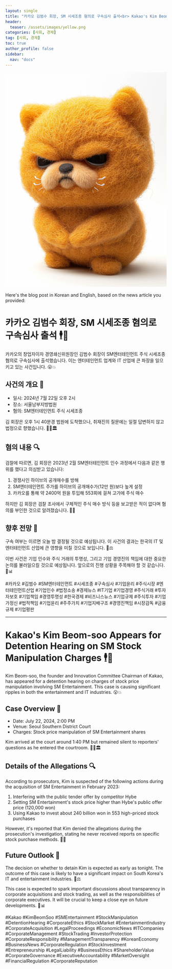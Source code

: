 ```yaml
---
layout: single
title: "카카오 김범수 회장, SM 시세조종 혐의로 구속심사 출석<br> Kakao's Kim Beom-soo Appears for Detention Hearing on SM Stock Manipulation Charges 🕴️💼"
header:
  teaser: /assets/images/yellow.png
categories: [사회, 경제]
tag: [사회, 경제]
toc: true
author_profile: false
sidebar:
  nav: "docs"
---
```

!["주목"](/assets/images/yellow.png)

Here's the blog post in Korean and English, based on the news article you provided:

# 카카오 김범수 회장, SM 시세조종 혐의로 구속심사 출석 🕴️💼

카카오의 창업자이자 경영쇄신위원장인 김범수 회장이 SM엔터테인먼트 주식 시세조종 혐의로 구속심사에 출석했습니다. 이는 엔터테인먼트 업계와 IT 산업에 큰 파장을 일으키고 있는 사건입니다. 😮💥

## 사건의 개요 📜

- 일시: 2024년 7월 22일 오후 2시
- 장소: 서울남부지방법원
- 혐의: SM엔터테인먼트 주식 시세조종

김 회장은 오후 1시 40분경 법원에 도착했으나, 취재진의 질문에는 일절 답변하지 않고 법정으로 향했습니다. 🚶‍♂️🏛️

## 혐의 내용 🔍

검찰에 따르면, 김 회장은 2023년 2월 SM엔터테인먼트 인수 과정에서 다음과 같은 행위를 했다고 의심받고 있습니다:

1. 경쟁사인 하이브의 공개매수를 방해
2. SM엔터테인먼트 주가를 하이브의 공개매수가(12만 원)보다 높게 설정
3. 카카오를 통해 약 2400억 원을 투입해 553회에 걸쳐 고가에 주식 매수

하지만 김 회장은 검찰 조사에서 구체적인 주식 매수 방식 등을 보고받은 적이 없다며 혐의를 부인한 것으로 알려졌습니다. 🤔💬

## 향후 전망 🔮

구속 여부는 이르면 오늘 밤 결정될 것으로 예상됩니다. 이 사건의 결과는 한국의 IT 및 엔터테인먼트 산업에 큰 영향을 미칠 것으로 보입니다. 🌙⚖️

이번 사건은 기업 인수와 주식 거래의 투명성, 그리고 기업 경영진의 책임에 대한 중요한 논의를 불러일으킬 것으로 예상됩니다. 앞으로의 진행 상황을 주목해야 할 것 같습니다. 👀📊

#카카오 #김범수 #SM엔터테인먼트 #시세조종 #구속심사 #기업윤리 #주식시장 #엔터테인먼트산업 #기업인수 #법정소송 #경제뉴스 #IT기업 #기업경영 #주식거래 #투자자보호 #기업책임 #경영투명성 #한국경제 #비즈니스뉴스 #기업규제 #주식투자 #기업가정신 #법적책임 #기업윤리 #주주가치 #기업지배구조 #경영진책임 #시장감독 #금융규제 #기업평판

---

# Kakao's Kim Beom-soo Appears for Detention Hearing on SM Stock Manipulation Charges 🕴️💼

Kim Beom-soo, the founder and Innovation Committee Chairman of Kakao, has appeared for a detention hearing on charges of stock price manipulation involving SM Entertainment. This case is causing significant ripples in both the entertainment and IT industries. 😮💥

## Case Overview 📜

- Date: July 22, 2024, 2:00 PM
- Venue: Seoul Southern District Court
- Charges: Stock price manipulation of SM Entertainment shares

Kim arrived at the court around 1:40 PM but remained silent to reporters' questions as he entered the courtroom. 🚶‍♂️🏛️

## Details of the Allegations 🔍

According to prosecutors, Kim is suspected of the following actions during the acquisition of SM Entertainment in February 2023:

1. Interfering with the public tender offer by competitor Hybe
2. Setting SM Entertainment's stock price higher than Hybe's public offer price (120,000 won)
3. Using Kakao to invest about 240 billion won in 553 high-priced stock purchases

However, it's reported that Kim denied the allegations during the prosecution's investigation, stating he never received reports on specific stock purchase methods. 🤔💬

## Future Outlook 🔮

The decision on whether to detain Kim is expected as early as tonight. The outcome of this case is likely to have a significant impact on South Korea's IT and entertainment industries. 🌙⚖️

This case is expected to spark important discussions about transparency in corporate acquisitions and stock trading, as well as the responsibilities of corporate executives. It will be crucial to keep a close eye on future developments. 👀📊

#Kakao #KimBeomSoo #SMEntertainment #StockManipulation #DetentionHearing #CorporateEthics #StockMarket #EntertainmentIndustry #CorporateAcquisition #LegalProceedings #EconomicNews #ITCompanies #CorporateManagement #StockTrading #InvestorProtection #CorporateResponsibility #ManagementTransparency #KoreanEconomy #BusinessNews #CorporateRegulation #StockInvestment #Entrepreneurship #LegalLiability #BusinessEthics #ShareholderValue #CorporateGovernance #ExecutiveAccountability #MarketOversight #FinancialRegulation #CorporateReputation